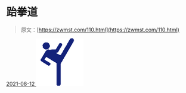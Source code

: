 <!--yml
category: 未分类
date: 0001-01-01 00:00:00
--->

# 跆拳道

> 原文：[https://zwmst.com/110.html](https://zwmst.com/110.html)

   [ <time datetime="2021-08-12T09:10:12+08:00"> 2021-08-12 </time> ](https://zwmst.com/%e8%b7%86%e6%8b%b3%e9%81%93-2)  [![](img/fde043e99956a79b14da20568f21dfcb.png)](https://zwmst.com/wp-content/uploads/2021/08/1628730612-c6405be1dfd010b.png)